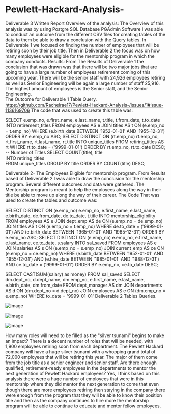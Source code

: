 # Pewlett-Hackard-Analysis-
Deliverable 3 Written Report
Overview of the analysis: 
The Overview of this analysis was by using Postgre SQL Database PGAdmin Software I was able to conduct an outcome from the different CSV files for creating tables of the data to them
be able to draw a conclusion with the Query tables. In Deliverable 1 we focused on finding the number of employees that will be retiring soon by their job title. 
Then in Deliverable 2 the focus was on how many employees were eligible for the mentorship program in which the company conducts. 
Results:
From The Results of Deliverable 1 the conclusion that was drawn was that there will be two major jobs that are going to have a large number of employees retirement coming of 
this upcoming year. There will be the senior staff with 24,926 employees retiring as well as Senior Engineering will be again a large number of staff 25,916. The highest amount
of employees is the Senior staff, and the Senior Engineering.  
The Outcome for Deliverable 1  Table Query. 
https://github.com/Rachelrae17/Pewlett-Hackard-Analysis-/issues/1#issue-1136169706
 The code that was used to create this table was: 

SELECT	e.emp_no,
		e.first_name,
		e.last_name,
		t.title,
		t.from_date,
		t.to_date
INTO retirement_titles
FROM employees AS e
JOIN titles AS t
	ON (e.emp_no = t.emp_no)
WHERE (e.birth_date BETWEEN '1952-01-01' AND '1955-12-31')
ORDER BY e.emp_no ASC;
SELECT DISTINCT ON (rt.emp_no) rt.emp_no,
	rt.first_name,
	rt.last_name,
	rt.title
INTO unique_titles
FROM retiring_titles AS rt
WHERE rt.to_date = ('9999-01-01')
ORDER BY rt.emp_no, rt.to_date DESC;
-- Number of Titles
SELECT COUNT(title), title  
INTO retiring_titles  
FROM unique_titles
GROUP BY title
ORDER BY COUNT(title) DESC;

Deliverable 2- The Employees Eligible for mentorship program. From Results based of Deliverable 2 I was able to draw the conclusion for the mentorship program.
Several different outcomes and data were gathered. The Mentorship program is meant to help the employees along the way in their title be able to move up along the way of their career. 
The Code That was used to create the tables and outcome was: 

SELECT DISTINCT ON (e.emp_no) e.emp_no,
		e.first_name,
		e.last_name,
		e.birth_date,
		de.from_date,
		de.to_date,
		t.title
INTO mentorship_eligibility
FROM employees AS e
JOIN dept_emp AS de
	ON (e.emp_no = de.emp_no)
JOIN titles AS t
	ON (e.emp_no = t.emp_no)
WHERE de.to_date = ('9999-01-01')
	AND (e.birth_date BETWEEN '1965-01-01' AND '1965-12-31')
ORDER BY e.emp_no ASC;
SELECT DISTINCT ON (e.emp_no) e.emp_no,
		e.first_name,
		e.last_name, 
		ce.to_date,
		s.salary
INTO sal_saved
FROM employees AS e
JOIN salaries AS s
	ON (e.emp_no = s.emp_no)
JOIN current_emp AS ce
	ON (e.emp_no = ce.emp_no)
WHERE (e.birth_date BETWEEN '1952-01-01' AND '1955-12-31')
	AND (e.hire_date BETWEEN '1985-01-01' AND '1988-12-31')
	AND ce.to_date = ('9999-01-01')
ORDER BY e.emp_no, ce.to_date DESC;

SELECT CAST(SUM(salary) as money)
FROM sal_saved
SELECT	dm.dept_no,
		d.dept_name,
		dm.emp_no,
		e.first_name,
		e.last_name,
		e.birth_date,
		dm.from_date
FROM dept_manager AS dm
JOIN departments AS d
	ON (dm.dept_no = d.dept_no)
JOIN employees AS e
	ON (dm.emp_no = e.emp_no)
WHERE to_date = '9999-01-01'
 Deliverable 2 Tables Queries.
 
![image](https://user-images.githubusercontent.com/95897182/153771665-f2d2eafe-e60e-4114-aeb5-1b380a285398.png)

![image](https://user-images.githubusercontent.com/95897182/153771713-0af4b70f-d946-42a1-86e4-3bd2e2ce4541.png)

![image](https://user-images.githubusercontent.com/95897182/153771769-20cab65a-90bf-40a7-8db6-40f9e2aaf52c.png) 
 
How many roles will need to be filled as the "silver tsunami" begins to make an impact? There is a decent number of roles that will be needed, with 1,900 employees retiring soon from each department.
The Pewlett Hackard company will have a huge silver tsunami with a whopping grand total of 72,000 employees 
that will be retiring this year. 
The major of them come from the job title as a senior engineer and senior staff. Are there enough qualified, retirement-ready employees in the departments to mentor the next generation of Pewlett Hackard employees? 
Yes, I think based on this analysis there were a huge number of employees that were in this mentorship where they did mentor the next generation to come that even though there are more employees retiring then 
staying in the company there were enough from the program that they will be able to know their position title and then as the company continues to hire more the mentorship program will be able to continue to educate and mentor fellow employees.

